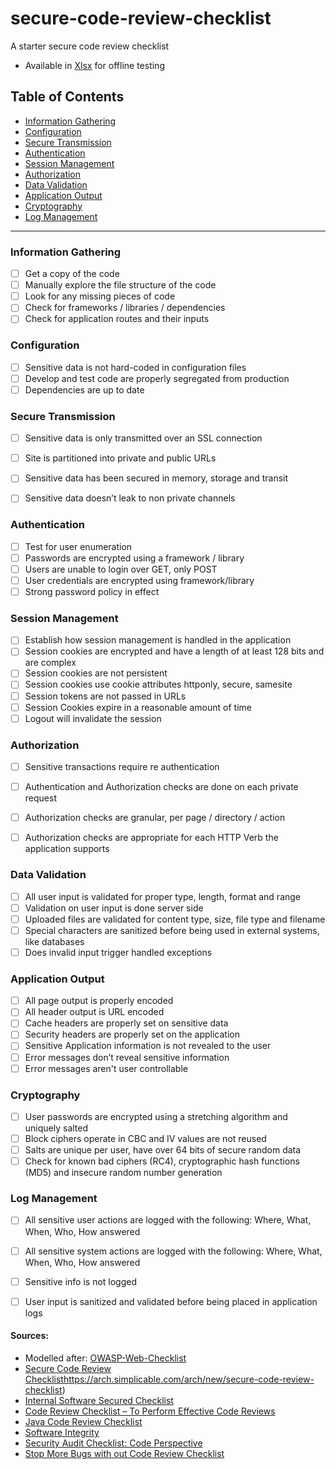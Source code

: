 # secure-code-review-checklist
A starter secure code review checklist

- Available in [Xlsx](Secure_Code_Checklist.xlsx) for offline testing

## Table of Contents

* [Information Gathering](#Information)
* [Configuration](#Configuration)
* [Secure Transmission](#Transmission)
* [Authentication](#Authentication)
* [Session Management](#Session)
* [Authorization](#Authorization)
* [Data Validation](#Validation)
* [Application Output](#Output)
* [Cryptography](#Cryptography)
* [Log Management](#Log)

------
### <a name="Information">Information Gathering</a>
- [ ] Get a copy of the code
- [ ] Manually explore the file structure of the code
- [ ] Look for any missing pieces of code
- [ ] Check for frameworks / libraries / dependencies
- [ ] Check for application routes and their inputs

### <a name="Configuration">Configuration</a>
- [ ] Sensitive data is not hard-coded in configuration files
- [ ] Develop and test code are properly segregated from production
- [ ] Dependencies are up to date

### <a name="Transmission">Secure Transmission</a>
- [ ] Sensitive data is only transmitted over an SSL connection
- [ ] Site is partitioned into private and public URLs
- [ ] Sensitive data has been secured in memory, storage and transit
- [ ] Sensitive data doesn’t leak to non private channels


### <a name="Authentication">Authentication</a>
- [ ] Test for user enumeration
- [ ] Passwords are encrypted using a framework / library
- [ ] Users are unable to login over GET, only POST
- [ ] User credentials are encrypted using framework/library 
- [ ] Strong password policy in effect

### <a name="Session">Session Management</a>
- [ ] Establish how session management is handled in the application
- [ ] Session cookies are encrypted and have a length of at least 128 bits and are complex
- [ ] Session cookies are not persistent
- [ ] Session cookies use cookie attributes httponly, secure, samesite
- [ ] Session tokens are not passed in URLs
- [ ] Session Cookies expire in a reasonable amount of time
- [ ] Logout will invalidate the session

### <a name="Authorization">Authorization</a>
- [ ] Sensitive transactions require re authentication
- [ ] Authentication and Authorization checks are done on each private request
- [ ] Authorization checks are granular, per page / directory / action
- [ ] Authorization checks are appropriate for each HTTP Verb the application supports


### <a name="Validation">Data Validation</a>
- [ ] All user input is validated for proper type, length, format and range
- [ ] Validation on user input is done server side
- [ ] Uploaded files are validated for content type, size, file type and filename
- [ ] Special characters are sanitized before being used in external systems, like databases
- [ ] Does invalid input trigger handled exceptions

### <a name="Output">Application Output</a>
- [ ] All page output is properly encoded
- [ ] All header output is URL encoded
- [ ] Cache headers are properly set on sensitive data
- [ ] Security headers are properly set on the application
- [ ] Sensitive Application information is not revealed to the user
- [ ] Error messages don’t reveal sensitive information
- [ ] Error messages aren't user controllable

### <a name="Cryptography">Cryptography</a>
- [ ] User passwords are encrypted using a stretching algorithm and uniquely salted
- [ ] Block ciphers operate in CBC and IV values are not reused
- [ ] Salts are unique per user, have over 64 bits of secure random data
- [ ] Check for known bad ciphers (RC4), cryptographic hash functions (MD5) and insecure random number generation

### <a name="Log">Log Management</a>
- [ ] All sensitive user actions are logged with the following: Where, What, When, Who, How answered
- [ ] All sensitive system actions are logged with the following: Where, What, When, Who, How answered
- [ ] Sensitive info is not logged
- [ ] User input is sanitized and validated before being placed in application logs


#### Sources:

- Modelled after: [OWASP-Web-Checklist](https://github.com/0xRadi/OWASP-Web-Checklist)
- [Secure Code Review Checklist]()https://arch.simplicable.com/arch/new/secure-code-review-checklist)
- [Internal Software Secured Checklist](Private)
- [Code Review Checklist – To Perform Effective Code Reviews](https://www.evoketechnologies.com/blog/code-review-checklist-perform-effective-code-reviews/)
- [Java Code Review Checklist](https://dzone.com/articles/java-code-review-checklist)
- [Software Integrity](https://www.synopsys.com/blogs/software-security/code-review-checklist/)
- [Security Audit Checklist: Code Perspective](https://courses.cs.washington.edu/courses/cse403/10wi/lectures/security_audit_checklist.pdf)
- [Stop More Bugs with out Code Review Checklist](https://jesseheines.com/~heines/91.462/Resources/CodeReviewChecklists/StopMoreBugsWithOurCodeReviewChecklist_FogCreekBlog_2015-03-23.pdf)

